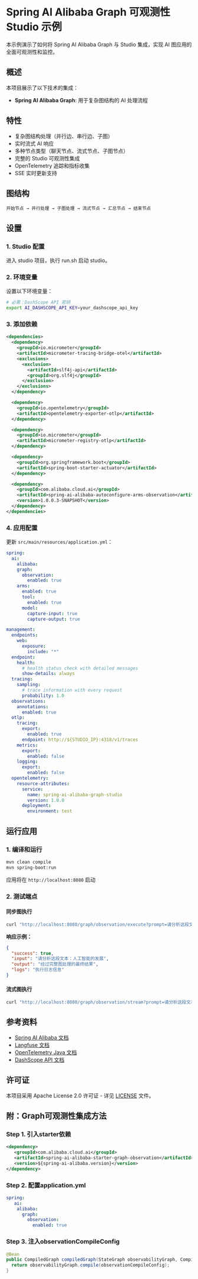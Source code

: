 # Spring AI Alibaba Graph 可观测性 Studio 示例

本示例演示了如何将 Spring AI Alibaba Graph 与 Studio 集成，实现 AI 图应用的全面可观测性和监控。

## 概述

本项目展示了以下技术的集成：
- **Spring AI Alibaba Graph**: 用于复杂图结构的 AI 处理流程

## 特性

- 复杂图结构处理（并行边、串行边、子图）
- 实时流式 AI 响应
- 多种节点类型（聊天节点、流式节点、子图节点）
- 完整的 Studio 可观测性集成
- OpenTelemetry 追踪和指标收集
- SSE 实时更新支持


## 图结构

```
开始节点 → 并行处理 → 子图处理 → 流式节点 → 汇总节点 → 结束节点
```

## 设置

### 1. Studio 配置

进入 studio 项目，执行 run.sh 启动 studio。

### 2. 环境变量

设置以下环境变量：

```bash
# 必需：DashScope API 密钥
export AI_DASHSCOPE_API_KEY=your_dashscope_api_key
```

### 3. 添加依赖

```xml
<dependencies>
  <dependency>
    <groupId>io.micrometer</groupId>
    <artifactId>micrometer-tracing-bridge-otel</artifactId>
    <exclusions>
      <exclusion>
        <artifactId>slf4j-api</artifactId>
        <groupId>org.slf4j</groupId>
      </exclusion>
    </exclusions>
  </dependency>

  <dependency>
    <groupId>io.opentelemetry</groupId>
    <artifactId>opentelemetry-exporter-otlp</artifactId>
  </dependency>

  <dependency>
    <groupId>io.micrometer</groupId>
    <artifactId>micrometer-registry-otlp</artifactId>
  </dependency>

  <dependency>
    <groupId>org.springframework.boot</groupId>
    <artifactId>spring-boot-starter-actuator</artifactId>
  </dependency>

  <dependency>
    <groupId>com.alibaba.cloud.ai</groupId>
    <artifactId>spring-ai-alibaba-autoconfigure-arms-observation</artifactId>
    <version>1.0.0.3-SNAPSHOT</version>
  </dependency>
</dependencies>
```

### 4. 应用配置

更新 `src/main/resources/application.yml`：

```yaml
spring:
  ai:
    alibaba:
    graph:
      observation:
        enabled: true
    arms:
      enabled: true
      tool:
        enabled: true
      model:
        capture-input: true
        capture-output: true

management:
  endpoints:
    web:
      exposure:
        include: "*"
  endpoint:
    health:
      # health status check with detailed messages
      show-details: always
  tracing:
    sampling:
      # trace information with every request
      probability: 1.0
  observations:
    annotations:
      enabled: true
  otlp:
    tracing:
      export:
        enabled: true
      endpoint: http://${STUDIO_IP}:4318/v1/traces
    metrics:
      export:
        enabled: false
    logging:
      export:
        enabled: false
  opentelemetry:
    resource-attributes:
      service:
        name: spring-ai-alibaba-graph-studio
        version: 1.0.0
      deployment:
        environment: test
```

## 运行应用

### 1. 编译和运行
```bash
mvn clean compile
mvn spring-boot:run
```

应用将在 `http://localhost:8080` 启动

### 2. 测试端点

#### 同步图执行
```bash
curl "http://localhost:8080/graph/observation/execute?prompt=请分析这段文本：人工智能的发展"
```

**响应示例：**
```json
{
  "success": true,
  "input": "请分析这段文本：人工智能的发展",
  "output": "经过完整图处理的最终结果",
  "logs": "执行日志信息"
}
```

#### 流式图执行
```bash
curl "http://localhost:8080/graph/observation/stream?prompt=请分析这段文本：人工智能的发展&thread_id=demo"
```

## 参考资料

- [Spring AI Alibaba 文档](https://github.com/alibaba/spring-ai-alibaba)
- [Langfuse 文档](https://langfuse.com/docs)
- [OpenTelemetry Java 文档](https://opentelemetry.io/docs/instrumentation/java/)
- [DashScope API 文档](https://help.aliyun.com/zh/dashscope/)

## 许可证

本项目采用 Apache License 2.0 许可证 - 详见 [LICENSE](../../LICENSE) 文件。

## 附：Graph可观测性集成方法
### Step 1. 引入starter依赖
```XML
<dependency>
   <groupId>com.alibaba.cloud.ai</groupId>
   <artifactId>spring-ai-alibaba-starter-graph-observation</artifactId>
   <version>${spring-ai-alibaba.version}</version>
</dependency>
```

### Step 2. 配置application.yml
```yaml
spring:
   ai:
    alibaba:
      graph:
        observation:
          enabled: true
```

### Step 3. 注入observationCompileConfig
```Java
@Bean
public CompiledGraph compiledGraph(StateGraph observabilityGraph, CompileConfig observationCompileConfig) throws GraphStateException {
  return observabilityGraph.compile(observationCompileConfig);
}
```